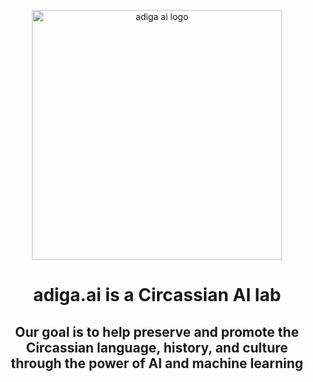 <p align="center">
  <img src="https://github.com/user-attachments/assets/8f34b9c4-9fe5-476d-8d6f-9c001c404472" alt="adiga ai logo" width="400">
</p>

<h1 align="center">
  <b>adiga.ai</b> is a Circassian AI lab
</h1>

<h2 align="center">
  Our goal is to help preserve and promote the Circassian language, history, and culture through the power of AI and machine learning
</h2> 